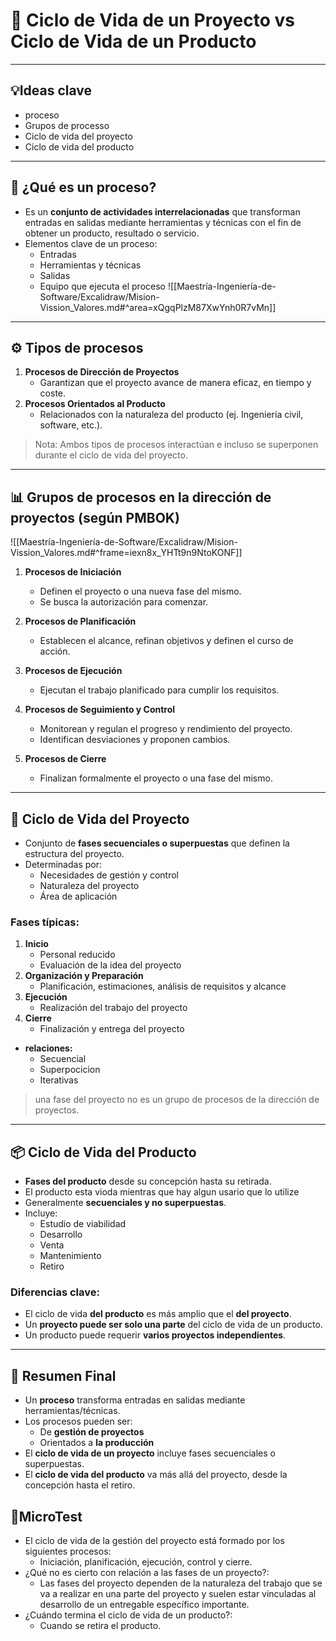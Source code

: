 # 📘 Ciclo de Vida de un Proyecto vs Ciclo de Vida de un Producto

---
## 💡Ideas clave

- proceso
- Grupos de processo
- Ciclo de vida del proyecto
- Ciclo de vida del producto


---

## 🧩 ¿Qué es un proceso?

- Es un **conjunto de actividades interrelacionadas** que transforman entradas en salidas mediante herramientas y técnicas con el fin de obtener un producto, resultado o servicio.
- Elementos clave de un proceso:
  - Entradas
  - Herramientas y técnicas
  - Salidas
  - Equipo que ejecuta el proceso
![[Maestría-Ingeniería-de-Software/Excalidraw/Mision-Vission_Valores.md#^area=xQgqPlzM87XwYnh0R7vMn]]
---

## ⚙️ Tipos de procesos

1. **Procesos de Dirección de Proyectos**  
   - Garantizan que el proyecto avance de manera eficaz, en tiempo y coste.
2. **Procesos Orientados al Producto**  
   - Relacionados con la naturaleza del producto (ej. Ingeniería civil, software, etc.).

> Nota: Ambos tipos de procesos interactúan e incluso se superponen durante el ciclo de vida del proyecto.

---

## 📊 Grupos de procesos en la dirección de proyectos (según PMBOK)
![[Maestría-Ingeniería-de-Software/Excalidraw/Mision-Vission_Valores.md#^frame=iexn8x_YHTt9n9NtoKONF]]
1. **Procesos de Iniciación**  
   - Definen el proyecto o una nueva fase del mismo.
   - Se busca la autorización para comenzar.

2. **Procesos de Planificación**  
   - Establecen el alcance, refinan objetivos y definen el curso de acción.

3. **Procesos de Ejecución**  
   - Ejecutan el trabajo planificado para cumplir los requisitos.

4. **Procesos de Seguimiento y Control**  
   - Monitorean y regulan el progreso y rendimiento del proyecto.
   - Identifican desviaciones y proponen cambios.

5. **Procesos de Cierre**  
   - Finalizan formalmente el proyecto o una fase del mismo.

---

## 🔄 Ciclo de Vida del Proyecto

- Conjunto de **fases secuenciales o superpuestas** que definen la estructura del proyecto.
- Determinadas por:
  - Necesidades de gestión y control
  - Naturaleza del proyecto
  - Área de aplicación

### Fases típicas:
1. **Inicio**
   - Personal reducido
   - Evaluación de la idea del proyecto
2. **Organización y Preparación**
   - Planificación, estimaciones, análisis de requisitos y alcance
3. **Ejecución**
   - Realización del trabajo del proyecto
4. **Cierre**
   - Finalización y entrega del proyecto

- **relaciones:**
	- Secuencial 
	- Superpocicion
	- Iterativas
	  


> una fase del proyecto no es un grupo de procesos de la dirección de proyectos.

---

## 📦 Ciclo de Vida del Producto

- **Fases del producto** desde su concepción hasta su retirada.
- El producto esta vioda mientras que hay algun usario que lo utilize
- Generalmente **secuenciales y no superpuestas**.
- Incluye:
  - Estudio de viabilidad
  - Desarrollo
  - Venta
  - Mantenimiento
  - Retiro


### Diferencias clave:
- El ciclo de vida **del producto** es más amplio que el **del proyecto**.
- Un **proyecto puede ser solo una parte** del ciclo de vida de un producto.
- Un producto puede requerir **varios proyectos independientes**.

---

## 🧠 Resumen Final

- Un **proceso** transforma entradas en salidas mediante herramientas/técnicas.
- Los procesos pueden ser:
  - De **gestión de proyectos**
  - Orientados a **la producción**
- El **ciclo de vida de un proyecto** incluye fases secuenciales o superpuestas.
- El **ciclo de vida del producto** va más allá del proyecto, desde la concepción hasta el retiro.

## 📝MicroTest

- El ciclo de vida de la gestión del proyecto está formado por los siguientes procesos:
	- Iniciación, planificación, ejecución, control y cierre.  
- ¿Qué no es cierto con relación a las fases de un proyecto?:   
	- Las fases del proyecto dependen de la naturaleza del trabajo que se va a realizar en una parte del proyecto y suelen estar vinculadas al desarrollo de un entregable específico importante.  
- ¿Cuándo termina el ciclo de vida de un producto?:  
	- Cuando se retira el producto.  
